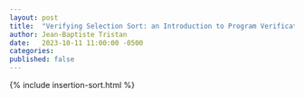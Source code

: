 ```yaml
---
layout: post
title:  "Verifying Selection Sort: an Introduction to Program Verification in Dafny"
author: Jean-Baptiste Tristan
date:   2023-10-11 11:00:00 -0500
categories:
published: false
---
```


{% include insertion-sort.html %}